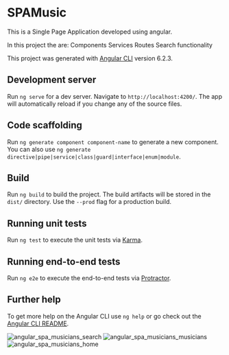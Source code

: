 # SPAMusic

This is a Single Page Application developed using angular.

In this project the are:
Components
Services
Routes
Search functionality

This project was generated with [Angular CLI](https://github.com/angular/angular-cli) version 6.2.3.

## Development server

Run `ng serve` for a dev server. Navigate to `http://localhost:4200/`. The app will automatically reload if you change any of the source files.

## Code scaffolding

Run `ng generate component component-name` to generate a new component. You can also use `ng generate directive|pipe|service|class|guard|interface|enum|module`.

## Build

Run `ng build` to build the project. The build artifacts will be stored in the `dist/` directory. Use the `--prod` flag for a production build.

## Running unit tests

Run `ng test` to execute the unit tests via [Karma](https://karma-runner.github.io).

## Running end-to-end tests

Run `ng e2e` to execute the end-to-end tests via [Protractor](http://www.protractortest.org/).

## Further help

To get more help on the Angular CLI use `ng help` or go check out the [Angular CLI README](https://github.com/angular/angular-cli/blob/master/README.md).

![angular_spa_musicians_search](https://user-images.githubusercontent.com/35041156/47050695-f1e53580-d166-11e8-8a8a-06035356f9de.png)
![angular_spa_musicians_musicians](https://user-images.githubusercontent.com/35041156/47050696-f1e53580-d166-11e8-8055-446f98c56387.png)
![angular_spa_musicians_home](https://user-images.githubusercontent.com/35041156/47050697-f1e53580-d166-11e8-883a-be18985f4595.png)
